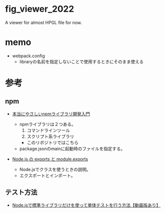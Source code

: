 # fig_viewer_2022
A viewer for almost HPGL file for now.

# memo
- webpack.config
  - libraryの名前を指定しないことで使用するときにそのまま使える

# 参考
## npm
- [本当にやさしいnpmライブラリ開発入門](https://qiita.com/saltyshiomix/items/0306e17cde8f2475f193)
  - npmライブラリは２つある。
    1. コマンドラインツール
    2. スクリプト系ライブラリ
      - このリポジトリではこちら
  - package.jsonのmainに起動時のファイルを指定する。

- [Node.js の exports と module.exports](https://www.webdesignleaves.com/pr/jquery/node-js-module-exports.html)
  - Node.jsでクラスを使うときの説明。
  - エクスポートとインポート。


## テスト方法
- [Node.jsで標準ライブラリだけを使って単体テストを行う方法【動画版あり】](https://zenn.dev/tatsuyasusukida/articles/nodejs-test-unit)

